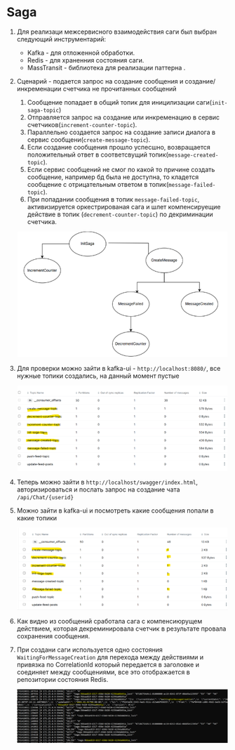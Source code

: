 # Saga 

1. Для реализаци межсервисного взаимодействия саги был выбран следующий инструментарий:

   * Kafka - для отложенной обработки.
   * Redis - для храненния состояния саги.
   * MassTransit - библиотека для реализации паттерна .

2. Сценарий - подается запрос на создание сообщения и создание/инкременации счетчика не прочитанных сообщений
   
   1) Сообщение попадает в общий топик для иницилизации саги(`init-saga-topic`)
   2) Отправляется запрос на создание или инкременацию в сервис счетчиков(`increment-counter-topic`).
   3) Параллельно создается запрос на создание записи диалога в сервис сообщени(`create-message-topic`).
   4) Если создание сообщения прошло успесшно, возвращается положительный ответ в соответсвущий топик(`message-created-topic`).
   5) Если сервис сообщений не смог по какой то причине создать сообщение, например бд была не доступна, то кладется сообщение 
      с отрицательным ответом в топик(`message-failed-topic`).
   6) При попадании сообщения в топик `message-failed-topic`, активизируется оркестрированая сага 
      и шлет компенсируещие действие в топик (`decrement-counter-topic`) по декриминации счетчика.


     ![saga](https://github.com/olegtar83/OtusHomework/blob/master/Reports/Saga/diagram.png)

3) Для проверки можно зайти в kafka-ui - `http://localhost:8080/`, все нужные топики создались, на данный момент пустые
     
     ![kafka-ui](https://github.com/olegtar83/OtusHomework/blob/master/Reports/Saga/kafka-ui.png)

4) Теперь можно зайти в `http://localhost/swagger/index.html`, авторизироваться и послать запрос на создание чата `/api/Chat/{userid}`

5) Можно зайти в kafka-ui и посмотреть какие сообщения попали в какие топики

     ![kafka-saga](https://github.com/olegtar83/OtusHomework/blob/master/Reports/Saga/kafka-saga.png)

6) Как видно из сообщений сработала сага с компенсиюрущем действием, которая декреминировала
   счетчик в результате провала сохранения сообщения.

7) При создани саги используется одно состояния `WaitingForMessageCreation` для перехода между действиями и 
   привязка по CorrelationId который передается в заголовке и соединяет между сообщениями, все это отображается в репозитории состояния Redis.

   ![redis-saga](https://github.com/olegtar83/OtusHomework/blob/master/Reports/Saga/redis-saga.png)
  
